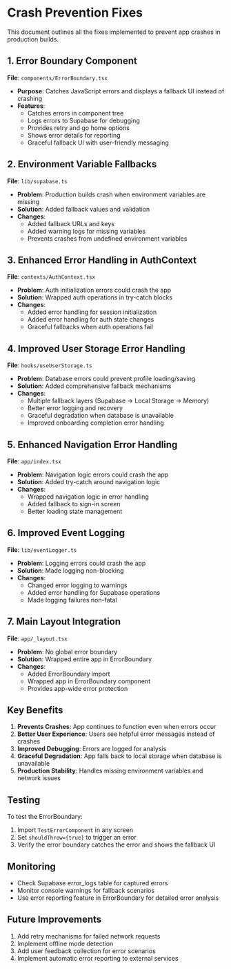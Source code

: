 # Crash Prevention Fixes

This document outlines all the fixes implemented to prevent app crashes in production builds.

## 1. Error Boundary Component

**File**: `components/ErrorBoundary.tsx`

- **Purpose**: Catches JavaScript errors and displays a fallback UI instead of crashing
- **Features**:
  - Catches errors in component tree
  - Logs errors to Supabase for debugging
  - Provides retry and go home options
  - Shows error details for reporting
  - Graceful fallback UI with user-friendly messaging

## 2. Environment Variable Fallbacks

**File**: `lib/supabase.ts`

- **Problem**: Production builds crash when environment variables are missing
- **Solution**: Added fallback values and validation
- **Changes**:
  - Added fallback URLs and keys
  - Added warning logs for missing variables
  - Prevents crashes from undefined environment variables

## 3. Enhanced Error Handling in AuthContext

**File**: `contexts/AuthContext.tsx`

- **Problem**: Auth initialization errors could crash the app
- **Solution**: Wrapped auth operations in try-catch blocks
- **Changes**:
  - Added error handling for session initialization
  - Added error handling for auth state changes
  - Graceful fallbacks when auth operations fail

## 4. Improved User Storage Error Handling

**File**: `hooks/useUserStorage.ts`

- **Problem**: Database errors could prevent profile loading/saving
- **Solution**: Added comprehensive fallback mechanisms
- **Changes**:
  - Multiple fallback layers (Supabase → Local Storage → Memory)
  - Better error logging and recovery
  - Graceful degradation when database is unavailable
  - Improved onboarding completion error handling

## 5. Enhanced Navigation Error Handling

**File**: `app/index.tsx`

- **Problem**: Navigation logic errors could crash the app
- **Solution**: Added try-catch around navigation logic
- **Changes**:
  - Wrapped navigation logic in error handling
  - Added fallback to sign-in screen
  - Better loading state management

## 6. Improved Event Logging

**File**: `lib/eventLogger.ts`

- **Problem**: Logging errors could crash the app
- **Solution**: Made logging non-blocking
- **Changes**:
  - Changed error logging to warnings
  - Added error handling for Supabase operations
  - Made logging failures non-fatal

## 7. Main Layout Integration

**File**: `app/_layout.tsx`

- **Problem**: No global error boundary
- **Solution**: Wrapped entire app in ErrorBoundary
- **Changes**:
  - Added ErrorBoundary import
  - Wrapped app in ErrorBoundary component
  - Provides app-wide error protection

## Key Benefits

1. **Prevents Crashes**: App continues to function even when errors occur
2. **Better User Experience**: Users see helpful error messages instead of crashes
3. **Improved Debugging**: Errors are logged for analysis
4. **Graceful Degradation**: App falls back to local storage when database is unavailable
5. **Production Stability**: Handles missing environment variables and network issues

## Testing

To test the ErrorBoundary:

1. Import `TestErrorComponent` in any screen
2. Set `shouldThrow={true}` to trigger an error
3. Verify the error boundary catches the error and shows the fallback UI

## Monitoring

- Check Supabase error_logs table for captured errors
- Monitor console warnings for fallback scenarios
- Use error reporting feature in ErrorBoundary for detailed error analysis

## Future Improvements

1. Add retry mechanisms for failed network requests
2. Implement offline mode detection
3. Add user feedback collection for error scenarios
4. Implement automatic error reporting to external services 
